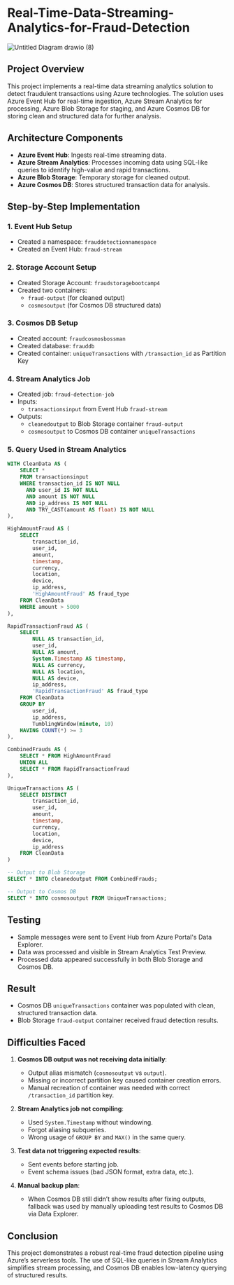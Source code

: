 # Real-Time-Data-Streaming-Analytics-for-Fraud-Detection
![Untitled Diagram drawio (8)](https://github.com/user-attachments/assets/66285321-d0c1-44cb-bf2e-2b7e0e3aa000)

## Project Overview
This project implements a real-time data streaming analytics solution to detect fraudulent transactions using Azure technologies. The solution uses Azure Event Hub for real-time ingestion, Azure Stream Analytics for processing, Azure Blob Storage for staging, and Azure Cosmos DB for storing clean and structured data for further analysis.

## Architecture Components
- **Azure Event Hub**: Ingests real-time streaming data.
- **Azure Stream Analytics**: Processes incoming data using SQL-like queries to identify high-value and rapid transactions.
- **Azure Blob Storage**: Temporary storage for cleaned output.
- **Azure Cosmos DB**: Stores structured transaction data for analysis.

## Step-by-Step Implementation

### 1. Event Hub Setup
- Created a namespace: `frauddetectionnamespace`
- Created an Event Hub: `fraud-stream`

### 2. Storage Account Setup
- Created Storage Account: `fraudstoragebootcamp4`
- Created two containers:
  - `fraud-output` (for cleaned output)
  - `cosmosoutput` (for Cosmos DB structured data)

### 3. Cosmos DB Setup
- Created account: `fraudcosmosbossman`
- Created database: `frauddb`
- Created container: `uniqueTransactions` with `/transaction_id` as Partition Key

### 4. Stream Analytics Job
- Created job: `fraud-detection-job`
- Inputs:
  - `transactionsinput` from Event Hub `fraud-stream`
- Outputs:
  - `cleanedoutput` to Blob Storage container `fraud-output`
  - `cosmosoutput` to Cosmos DB container `uniqueTransactions`

### 5. Query Used in Stream Analytics
```sql
WITH CleanData AS (
    SELECT *
    FROM transactionsinput
    WHERE transaction_id IS NOT NULL
      AND user_id IS NOT NULL
      AND amount IS NOT NULL
      AND ip_address IS NOT NULL
      AND TRY_CAST(amount AS float) IS NOT NULL
),

HighAmountFraud AS (
    SELECT 
        transaction_id,
        user_id,
        amount,
        timestamp,
        currency,
        location,
        device,
        ip_address,
        'HighAmountFraud' AS fraud_type
    FROM CleanData
    WHERE amount > 5000
),

RapidTransactionFraud AS (
    SELECT 
        NULL AS transaction_id,
        user_id,
        NULL AS amount,
        System.Timestamp AS timestamp,
        NULL AS currency,
        NULL AS location,
        NULL AS device,
        ip_address,
        'RapidTransactionFraud' AS fraud_type
    FROM CleanData
    GROUP BY
        user_id,
        ip_address,
        TumblingWindow(minute, 10)
    HAVING COUNT(*) >= 3
),

CombinedFrauds AS (
    SELECT * FROM HighAmountFraud
    UNION ALL
    SELECT * FROM RapidTransactionFraud
),

UniqueTransactions AS (
    SELECT DISTINCT
        transaction_id,
        user_id,
        amount,
        timestamp,
        currency,
        location,
        device,
        ip_address
    FROM CleanData
)

-- Output to Blob Storage
SELECT * INTO cleanedoutput FROM CombinedFrauds;

-- Output to Cosmos DB
SELECT * INTO cosmosoutput FROM UniqueTransactions;
```

## Testing
- Sample messages were sent to Event Hub from Azure Portal's Data Explorer.
- Data was processed and visible in Stream Analytics Test Preview.
- Processed data appeared successfully in both Blob Storage and Cosmos DB.

## Result
- Cosmos DB `uniqueTransactions` container was populated with clean, structured transaction data.
- Blob Storage `fraud-output` container received fraud detection results.

## Difficulties Faced
1. **Cosmos DB output was not receiving data initially**:
   - Output alias mismatch (`cosmosoutput` vs `output`).
   - Missing or incorrect partition key caused container creation errors.
   - Manual recreation of container was needed with correct `/transaction_id` partition key.

2. **Stream Analytics job not compiling**:
   - Used `System.Timestamp` without windowing.
   - Forgot aliasing subqueries.
   - Wrong usage of `GROUP BY` and `MAX()` in the same query.

3. **Test data not triggering expected results**:
   - Sent events before starting job.
   - Event schema issues (bad JSON format, extra data, etc.).

4. **Manual backup plan**:
   - When Cosmos DB still didn’t show results after fixing outputs, fallback was used by manually uploading test results to Cosmos DB via Data Explorer.

## Conclusion
This project demonstrates a robust real-time fraud detection pipeline using Azure’s serverless tools. The use of SQL-like queries in Stream Analytics simplifies stream processing, and Cosmos DB enables low-latency querying of structured results.


